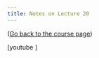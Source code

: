 ```yaml
---
title: Notes on Lecture 20
---
```


([Go back to the course page](/classes/parp/index.html))

[youtube ]

